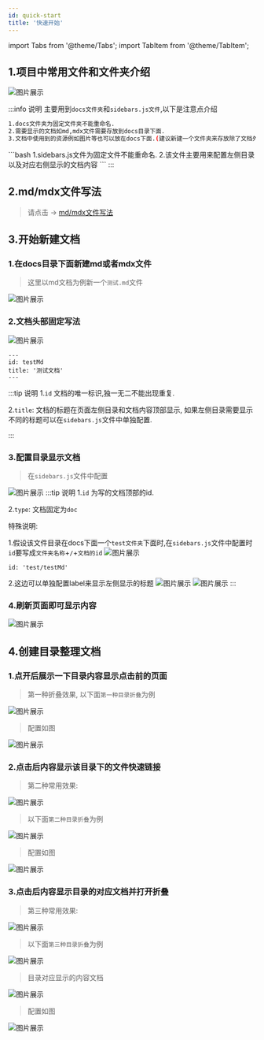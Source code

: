```yaml
---
id: quick-start
title: '快速开始'
---
```


import Tabs from '@theme/Tabs';
import TabItem from '@theme/TabItem';

## 1.项目中常用文件和文件夹介绍
![图片展示](./example/resource/mulu.png)

:::info 说明
主要用到`docs文件夹`和`sidebars.js文件`,以下是注意点介绍
<Tabs>
<TabItem value="docs文件夹" label="docs文件夹">
```bash
1.docs文件夹为固定文件夹不能重命名.
2.需要显示的文档如md,mdx文件需要存放到docs目录下面.
3.文档中使用到的资源例如图片等也可以放在docs下面.(建议新建一个文件夹来存放除了文档外的资源)
```
</TabItem>

<TabItem value="sidebars.js文件" label="sidebars.js文件">
```bash
1.sidebars.js文件为固定文件不能重命名.
2.该文件主要用来配置左侧目录以及对应右侧显示的文档内容
```
</TabItem>
</Tabs>
:::

## 2.md/mdx文件写法
> 请点击 ->  [md/mdx文件写法](./example/文档写法介绍.md)

## 3.开始新建文档

### 1.在docs目录下面新建md或者mdx文件
> 这里以md文档为例新一个`测试.md`文件

![图片展示](./example/resource/L1.png)

### 2.文档头部固定写法
![图片展示](./example/resource/L2.png)
```
---
id: testMd
title: '测试文档'
---
```
:::tip 说明
1.`id` 文档的唯一标识,独一无二不能出现重复.

2.`title`: 文档的标题在页面左侧目录和文档内容顶部显示, 如果左侧目录需要显示不同的标题可以在`sidebars.js`文件中单独配置.

:::

### 3.配置目录显示文档
> 在`sidebars.js`文件中配置

![图片展示](./example/resource/L3.png)
:::tip 说明
1.`id` 为写的文档顶部的id.

2.`type`: 文档固定为`doc`

特殊说明:

1.假设该文件目录在docs下面一个`test文件夹`下面时,在`sidebars.js`文件中配置时`id`要写成`文件夹名称`+`/`+`文档的id` 
![图片展示](./example/resource/L5.png)
```
id: 'test/testMd'
```

2.这边可以单独配置label来显示左侧显示的标题
![图片展示](./example/resource/L6.png)
![图片展示](./example/resource/L7.png)
:::

### 4.刷新页面即可显示内容
![图片展示](./example/resource/L4.png)

## 4.创建目录整理文档
### 1.点开后展示一下目录内容显示点击前的页面
> 第一种折叠效果, 以下面`第一种目录折叠`为例

![图片展示](./example/resource/L8.png)
> 配置如图

![图片展示](./example/resource/L9.png)

### 2.点击后内容显示该目录下的文件快速链接
> 第二种常用效果:

![图片展示](./example/resource/T-3.png)
> 以下面`第二种目录折叠`为例

![图片展示](./example/resource/L10.png)
> 配置如图

![图片展示](./example/resource/L11.png)

### 3.点击后内容显示目录的对应文档并打开折叠
> 第三种常用效果:

![图片展示](./example/resource/T-4.png)
> 以下面`第三种目录折叠`为例

![图片展示](./example/resource/L12.png)
> 目录对应显示的内容文档

![图片展示](./example/resource/L14.png)
> 配置如图

![图片展示](./example/resource/L13.png)
